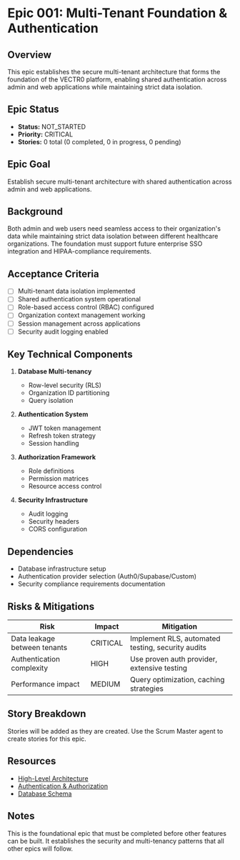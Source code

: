 # Epic 001: Multi-Tenant Foundation & Authentication

## Overview
This epic establishes the secure multi-tenant architecture that forms the foundation of the VECTR0 platform, enabling shared authentication across admin and web applications while maintaining strict data isolation.

## Epic Status
- **Status:** NOT_STARTED
- **Priority:** CRITICAL
- **Stories:** 0 total (0 completed, 0 in progress, 0 pending)

## Epic Goal
Establish secure multi-tenant architecture with shared authentication across admin and web applications.

## Background
Both admin and web users need seamless access to their organization's data while maintaining strict data isolation between different healthcare organizations. The foundation must support future enterprise SSO integration and HIPAA-compliance requirements.

## Acceptance Criteria
- [ ] Multi-tenant data isolation implemented
- [ ] Shared authentication system operational
- [ ] Role-based access control (RBAC) configured
- [ ] Organization context management working
- [ ] Session management across applications
- [ ] Security audit logging enabled

## Key Technical Components
1. **Database Multi-tenancy**
   - Row-level security (RLS)
   - Organization ID partitioning
   - Query isolation

2. **Authentication System**
   - JWT token management
   - Refresh token strategy
   - Session handling

3. **Authorization Framework**
   - Role definitions
   - Permission matrices
   - Resource access control

4. **Security Infrastructure**
   - Audit logging
   - Security headers
   - CORS configuration

## Dependencies
- Database infrastructure setup
- Authentication provider selection (Auth0/Supabase/Custom)
- Security compliance requirements documentation

## Risks & Mitigations
| Risk | Impact | Mitigation |
|------|--------|------------|
| Data leakage between tenants | CRITICAL | Implement RLS, automated testing, security audits |
| Authentication complexity | HIGH | Use proven auth provider, extensive testing |
| Performance impact | MEDIUM | Query optimization, caching strategies |

## Story Breakdown
Stories will be added as they are created. Use the Scrum Master agent to create stories for this epic.

## Resources
- [High-Level Architecture](/docs/architecture/high-level-architecture.md)
- [Authentication & Authorization](/docs/architecture/authentication-and-authorization.md)
- [Database Schema](/docs/architecture/database-schema.md)

## Notes
This is the foundational epic that must be completed before other features can be built. It establishes the security and multi-tenancy patterns that all other epics will follow.